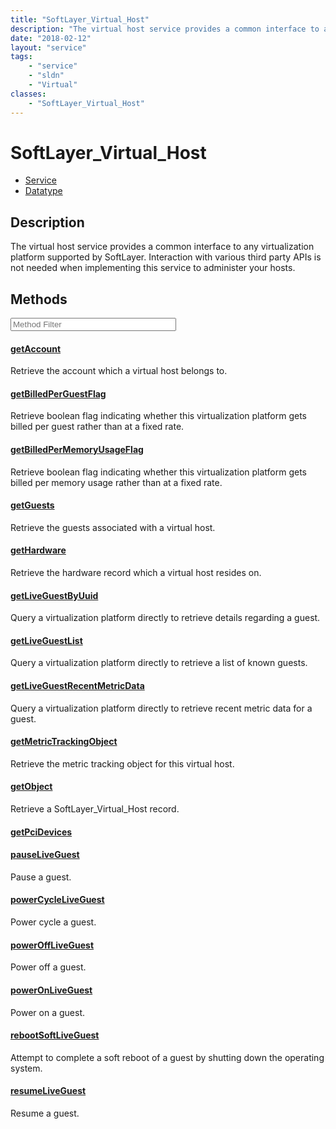 ```yaml
---
title: "SoftLayer_Virtual_Host"
description: "The virtual host service provides a common interface to any virtualization platform supported by SoftLayer. Interaction... "
date: "2018-02-12"
layout: "service"
tags:
    - "service"
    - "sldn"
    - "Virtual"
classes:
    - "SoftLayer_Virtual_Host"
---
```

# SoftLayer_Virtual_Host
<div id='service-datatype'>
    <ul id='sldn-reference-tabs'>
    <li id='service'> <a href='/reference/services/SoftLayer_Virtual_Host' >Service</a></li>    <li id='datatype'> <a href='/reference/datatypes/SoftLayer_Virtual_Host' >Datatype</a></li>
    </ul>
</div>

## Description
The virtual host service provides a common interface to any virtualization platform supported by SoftLayer. Interaction with various third party APIs is not needed when implementing this service to administer your hosts. 



        
<div id="properties" class="content service-content">

## Methods

<div class="view-filters">
    <div class="clearfix">
        <div class="search-input-box">
            <input placeholder="Method Filter" onkeyup="titleSearch(inputId='edit-combine', divId='method-div', elementClass='method-row')" 
                type="text" id="edit-combine" value="" size="30" maxlength="128" class="form-text">
        </div>
    </div>
</div>

<div id="method-div">

<div class="method-row">

#### [getAccount](/reference/services/SoftLayer_Virtual_Host/getAccount)
Retrieve the account which a virtual host belongs to.
</div>

<div class="method-row">

#### [getBilledPerGuestFlag](/reference/services/SoftLayer_Virtual_Host/getBilledPerGuestFlag)
Retrieve boolean flag indicating whether this virtualization platform gets billed per guest rather than at a fixed rate.
</div>

<div class="method-row">

#### [getBilledPerMemoryUsageFlag](/reference/services/SoftLayer_Virtual_Host/getBilledPerMemoryUsageFlag)
Retrieve boolean flag indicating whether this virtualization platform gets billed per memory usage rather than at a fixed rate.
</div>

<div class="method-row">

#### [getGuests](/reference/services/SoftLayer_Virtual_Host/getGuests)
Retrieve the guests associated with a virtual host.
</div>

<div class="method-row">

#### [getHardware](/reference/services/SoftLayer_Virtual_Host/getHardware)
Retrieve the hardware record which a virtual host resides on.
</div>

<div class="method-row">

#### [getLiveGuestByUuid](/reference/services/SoftLayer_Virtual_Host/getLiveGuestByUuid)
Query a virtualization platform directly to retrieve details regarding a guest. 
</div>

<div class="method-row">

#### [getLiveGuestList](/reference/services/SoftLayer_Virtual_Host/getLiveGuestList)
Query a virtualization platform directly to retrieve a list of known guests. 
</div>

<div class="method-row">

#### [getLiveGuestRecentMetricData](/reference/services/SoftLayer_Virtual_Host/getLiveGuestRecentMetricData)
Query a virtualization platform directly to retrieve recent metric data for a guest. 
</div>

<div class="method-row">

#### [getMetricTrackingObject](/reference/services/SoftLayer_Virtual_Host/getMetricTrackingObject)
Retrieve the metric tracking object for this virtual host.
</div>

<div class="method-row">

#### [getObject](/reference/services/SoftLayer_Virtual_Host/getObject)
Retrieve a SoftLayer_Virtual_Host record.
</div>

<div class="method-row">

#### [getPciDevices](/reference/services/SoftLayer_Virtual_Host/getPciDevices)

</div>

<div class="method-row">

#### [pauseLiveGuest](/reference/services/SoftLayer_Virtual_Host/pauseLiveGuest)
Pause a guest.
</div>

<div class="method-row">

#### [powerCycleLiveGuest](/reference/services/SoftLayer_Virtual_Host/powerCycleLiveGuest)
Power cycle a guest.
</div>

<div class="method-row">

#### [powerOffLiveGuest](/reference/services/SoftLayer_Virtual_Host/powerOffLiveGuest)
Power off a guest.
</div>

<div class="method-row">

#### [powerOnLiveGuest](/reference/services/SoftLayer_Virtual_Host/powerOnLiveGuest)
Power on a guest.
</div>

<div class="method-row">

#### [rebootSoftLiveGuest](/reference/services/SoftLayer_Virtual_Host/rebootSoftLiveGuest)
Attempt to complete a soft reboot of a guest by shutting down the operating system.
</div>

<div class="method-row">

#### [resumeLiveGuest](/reference/services/SoftLayer_Virtual_Host/resumeLiveGuest)
Resume a guest.
</div>
</div>

</div>

